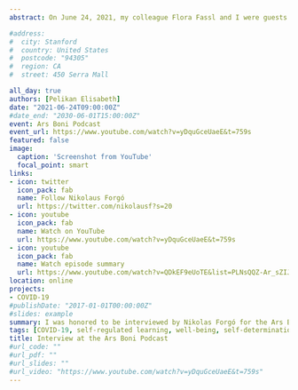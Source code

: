 ```yaml
---
abstract: On June 24, 2021, my colleague Flora Fassl and I were guests on "Ars Boni", Nikolaus Forgó's science podcast, to talk about the findings from our project and give practical tips for learning during COVID-19 for students.

#address:
#  city: Stanford
#  country: United States
#  postcode: "94305"
#  region: CA
#  street: 450 Serra Mall

all_day: true
authors: [Pelikan Elisabeth]
date: "2021-06-24T09:00:00Z"
#date_end: "2030-06-01T15:00:00Z"
event: Ars Boni Podcast
event_url: https://www.youtube.com/watch?v=yDquGceUaeE&t=759s
featured: false
image:
  caption: 'Screenshot from YouTube'
  focal_point: smart
links:
- icon: twitter
  icon_pack: fab
  name: Follow Nikolaus Forgó
  url: https://twitter.com/nikolausf?s=20
- icon: youtube
  icon_pack: fab
  name: Watch on YouTube
  url: https://www.youtube.com/watch?v=yDquGceUaeE&t=759s
- icon: youtube
  icon_pack: fab
  name: Watch episode summary
  url: https://www.youtube.com/watch?v=QDkEF9eUoTE&list=PLNsQQZ-Ar_sZIJovZ_HoEfwPZycm6Ehpw&index=23
location: online
projects:
- COVID-19
#publishDate: "2017-01-01T00:00:00Z"
#slides: example
summary: I was honored to be interviewed by Nikolas Forgó for the Ars Boni podcast about learning under COVID-19 with my colleague Flora Fassl. 
tags: [COVID-19, self-regulated learning, well-being, self-determination theory, Learning under COVID-19, podcast]
title: Interview at the Ars Boni Podcast
#url_code: ""
#url_pdf: ""
#url_slides: ""
#url_video: "https://www.youtube.com/watch?v=yDquGceUaeE&t=759s"
---
```

